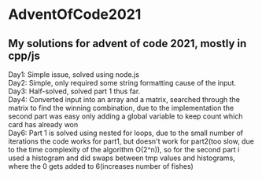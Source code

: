 # AdventOfCode2021
My solutions for advent of code 2021, mostly in cpp/js
-------------------------------------------------------------------------------------------------------------------------------------
Day1:
Simple issue, solved using node.js <br />
Day2:
Simple, only required some string formatting cause of the input. <br />
Day3: 
Half-solved, solved part 1 thus far. <br />
Day4:
Converted input into an array and a matrix, searched through the matrix to find the winning combination, due to the implementation the second part was easy only adding a global variable to keep count which card has already won<br />
Day6:
Part 1 is solved using nested for loops, due to the small number of iterations the code works for part1, but doesn't work for part2(too slow, due to the time complexity of the algorithm O(2^n)), so for the second part i used a histogram and did swaps between tmp values and histograms, where the 0 gets added to 6(increases number of fishes) <br />

